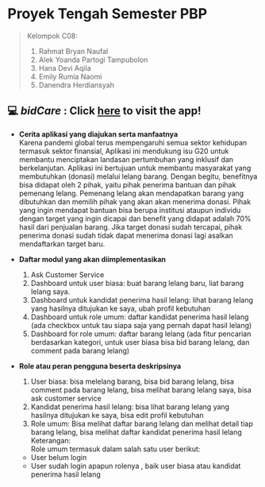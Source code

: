 # Proyek Tengah Semester PBP
> Kelompok C08:
> 1. Rahmat Bryan Naufal
> 2. Alek Yoanda Partogi Tampubolon
> 3. Hana Devi Aqila
> 4. Emily Rumia Naomi
> 5. Danendra Herdiansyah

## 💻 *bidCare* : Click [here](https://bidcare.herokuapp.com/) to visit the app!
- **Cerita aplikasi yang diajukan serta manfaatnya** <br>
  Karena pandemi global terus mempengaruhi semua sektor kehidupan termasuk sektor finansial, Aplikasi ini mendukung isu G20 untuk membantu menciptakan landasan pertumbuhan yang inklusif dan berkelanjutan. Aplikasi ini bertujuan untuk membantu masyarakat yang membutuhkan (donasi) melalui lelang barang. Dengan begitu, benefitnya bisa didapat oleh 2 pihak, yaitu pihak penerima bantuan dan pihak pemenang lelang. Pemenang lelang akan mendapatkan barang yang dibutuhkan dan memilih pihak yang akan akan menerima donasi. Pihak yang ingin mendapat bantuan bisa berupa institusi ataupun individu dengan target yang ingin dicapai dan benefit yang didapat adalah  70% hasil dari penjualan barang. Jika target donasi sudah tercapai, pihak penerima donasi sudah tidak dapat menerima donasi lagi asalkan mendaftarkan target baru. 
  
- **Daftar modul yang akan diimplementasikan**
  1. Ask Customer Service
  2. Dashboard untuk user biasa: buat barang lelang baru, liat barang lelang saya.
  3. Dashboard untuk kandidat penerima hasil lelang: lihat barang lelang yang hasilnya ditujukan ke saya, ubah profil kebutuhan
  4. Dashboard untuk role umum: daftar kandidat penerima hasil lelang (ada checkbox untuk tau siapa saja yang pernah dapat hasil lelang)
  5. Dashboard for role umum: daftar barang lelang (ada fitur pencarian berdasarkan kategori, untuk user biasa bisa bid barang lelang, dan comment pada barang lelang)
  
- **Role atau peran pengguna beserta deskripsinya**
  1. User biasa: bisa melelang barang, bisa bid
barang lelang, bisa comment pada barang lelang, bisa melihat barang lelang saya, bisa ask customer service
  2. Kandidat penerima hasil lelang: bisa lihat barang lelang yang hasilnya ditujukan ke saya, bisa edit profil kebutuhan
  3. Role umum: Bisa melihat daftar barang lelang dan melihat detail tiap barang lelang, bisa melihat daftar kandidat penerima hasil lelang <br>
    Keterangan: <br>
    Role umum termasuk dalam salah satu user berikut: <br>
    - User belum login
    - User sudah login apapun rolenya , baik user  biasa atau kandidat penerima hasil lelang
 


  


